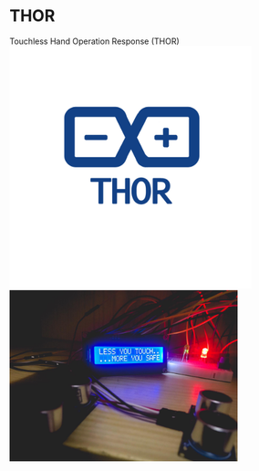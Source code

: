 # THOR
Touchless Hand Operation Response (THOR)
<img src="/images/logo.png" width="425"/><img src="/images/thor.jpg" width="400"/>
